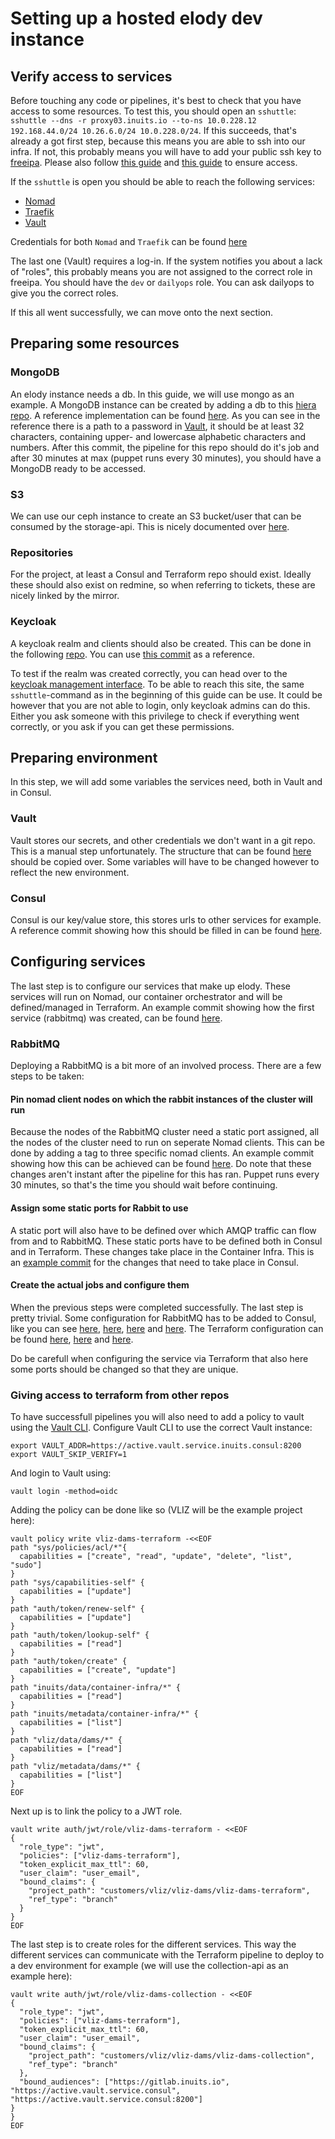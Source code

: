 # Setting up a hosted elody dev instance

## Verify access to services

Before touching any code or pipelines, it's best to check that you have access to some resources.
To test this, you should open an `sshuttle`: `sshuttle --dns -r proxy03.inuits.io --to-ns 10.0.228.12 192.168.44.0/24 10.26.6.0/24 10.0.228.0/24`.
If this succeeds, that's already a got first step, because this means you are able to ssh into our infra.
If not, this probably means you will have to add your public ssh key to [freeipa](https://freeipa01.inuits.eu/ipa/ui/).
Please also follow [this guide](https://docs.inuits.io/procedures/ssh/ssh) and [this guide](https://docs.inuits.io/procedures/ssh/ssh_config/) to ensure access.

If the `sshuttle` is open you should be able to reach the following services:
* [Nomad](http://nomad.local.service.inuits.consul/ui/jobs?namespace=*)
* [Traefik](http://traefik-external.local.service.inuits.consul/dashboard/#/)
* [Vault](http://vault.local.service.inuits.consul/ui)

Credentials for both `Nomad` and `Traefik` can be found [here](http://vault.local.service.inuits.consul/ui/vault/secrets/inuits/show/container-infra/infra-nomad-jobs/ingress-internal/basic-auth)

The last one (Vault) requires a log-in. If the system notifies you about a lack of "roles", this probably means you are not assigned to the correct role in freeipa.
You should have the `dev` or `dailyops` role. You can ask dailyops to give you the correct roles.

If this all went successfully, we can move onto the next section.

## Preparing some resources

### MongoDB

An elody instance needs a db. In this guide, we will use mongo as an example.
A MongoDB instance can be created by adding a db to this [hiera repo](https://redmine.inuits.eu/projects/db-cluster/repository/db-cluster-hiera).
A reference implementation can be found [here](https://redmine.inuits.eu/projects/db-https://redmine.inuits.eu/projects/db-cluster/repository/db-cluster-hiera/revisions/d346020a696c1cb2ec294621a9983526d6b6f76a/diff).
As you can see in the reference there is a path to a password in [Vault](https://vault.mgmtprod.inuits.eu:8200/ui/vault/secrets/inuits/show/dbcluster/puppet/dbprod/profile_mongodb/db_users), it should be at least 32 characters, containing upper- and lowercase alphabetic characters and numbers.
After this commit, the pipeline for this repo should do it's job and after 30 minutes at max (puppet runs every 30 minutes), you should have a MongoDB ready to be accessed.

### S3

We can use our ceph instance to create an S3 bucket/user that can be consumed by the storage-api.
This is nicely documented over [here](https://docs.inuits.io/services/ceph/?h=s3#creating-new-user-and-bucket).

### Repositories

For the project, at least a Consul and Terraform repo should exist.
Ideally these should also exist on redmine, so when referring to tickets, these are nicely linked by the mirror.

### Keycloak

A keycloak realm and clients should also be created.
This can be done in the following [repo](https://gitlab.inuits.io/inuits/keycloak/keycloak-puppet/keycloak-puppet-master).
You can use [this commit](https://gitlab.inuits.io/inuits/keycloak/keycloak-puppet/keycloak-puppet-master/-/commit/ea5e00b8c1b1802f87e7fbdfc72aef433bd4d63e) as a reference.

To test if the realm was created correctly, you can head over to the [keycloak management interface](https://keycloak01.keyprod.inuits.eu/admin/master/console).
To be able to reach this site, the same `sshuttle`-command as in the beginning of this guide can be use.
It could be however that you are not able to login, only keycloak admins can do this.
Either you ask someone with this privilege to check if everything went correctly, or you ask if you can get these permissions.

## Preparing environment

In this step, we will add some variables the services need, both in Vault and in Consul.

### Vault

Vault stores our secrets, and other credentials we don't want in a git repo.
This is a manual step unfortunately. The structure that can be found [here](http://vault.local.service.inuits.consul/ui/vault/secrets/digipolis/list/dams-v2/) should be copied over.
Some variables will have to be changed however to reflect the new environment.

### Consul

Consul is our key/value store, this stores urls to other services for example.
A reference commit showing how this should be filled in can be found [here](https://gitlab.inuits.io/customers/digipolis/dams-v2/digipolis-dams-v2-consul/-/commit/83a5fda53c007cb358436beab4702f9a2ce05cae).

## Configuring services

The last step is to configure our services that make up elody.
These services will run on Nomad, our container orchestrator and will be defined/managed in Terraform.
An example commit showing how the first service (rabbitmq) was created, can be found [here](https://gitlab.inuits.io/customers/digipolis/dams-v2/digipolis-dams-v2-terraform/-/commit/e3f80e55872beb2f6594f117ab5e48a12e45abd2).

### RabbitMQ

Deploying a RabbitMQ is a bit more of an involved process. There are a few steps to be taken:

#### Pin nomad client nodes on which the rabbit instances of the cluster will run

Because the nodes of the RabbitMQ cluster need a static port assigned, all the
nodes of the cluster need to run on seperate Nomad clients. This can be done by
adding a tag to three specific nomad clients. An example commit showing how this
can be achieved can be found [here](https://redmine.inuits.eu/projects/inuits-puppet-infra/repository/inuits-hiera-nomad/revisions/1b8bdcab8ffc015643853dc75682b661247d2200).
Do note that these changes aren't instant after the pipeline for this has ran.
Puppet runs every 30 minutes, so that's the time you should wait before continuing.

#### Assign some static ports for Rabbit to use

A static port will also have to be defined over which AMQP traffic can flow from
and to RabbitMQ. These static ports have to be defined both in Consul and in
Terraform. These changes take place in the Container Infra. This is an
[example commit](https://gitlab.inuits.io/inuits/container-infra/infra-nomad-consul/-/commit/0bb7fc63970c1d2a694e5c8d7f25f1a9c8431667)
for the changes that need to take place in Consul.

#### Create the actual jobs and configure them

When the previous steps were completed successfully. The last step is pretty
trivial. Some configuration for RabbitMQ has to be added to Consul, like you can
see [here](https://gitlab.inuits.io/customers/vliz/vliz-dams/vliz-dams-consul/-/blob/master/common/rabbitmq?ref_type=heads),
[here](https://gitlab.inuits.io/customers/vliz/vliz-dams/vliz-dams-consul/-/blob/master/common/common?ref_type=heads),
[here](https://gitlab.inuits.io/customers/vliz/vliz-dams/vliz-dams-consul/-/blob/master/dev/common?ref_type=heads)
and [here](https://gitlab.inuits.io/customers/vliz/vliz-dams/vliz-dams-consul/-/blob/master/dev/rabbitmq?ref_type=heads).
The Terraform configuration can be found [here](https://gitlab.inuits.io/customers/vliz/vliz-dams/vliz-dams-terraform/-/tree/master/modules/rabbitmq?ref_type=heads),
[here](https://gitlab.inuits.io/customers/vliz/vliz-dams/vliz-dams-terraform/-/blob/master/main.tf?ref_type=heads#L33)
and [here](https://gitlab.inuits.io/customers/vliz/vliz-dams/vliz-dams-terraform/-/blob/master/job.variables.tf?ref_type=heads#L23).

Do be carefull when configuring the service via Terraform that also here some
ports should be changed so that they are unique.

### Giving access to terraform from other repos

To have successfull pipelines you will also need to add a policy to vault using the [Vault CLI](https://developer.hashicorp.com/vault/install).
Configure Vault CLI to use the correct Vault instance:
```
export VAULT_ADDR=https://active.vault.service.inuits.consul:8200
export VAULT_SKIP_VERIFY=1
```

And login to Vault using:
```
vault login -method=oidc
```

Adding the policy can be done like so (VLIZ will be the example project here):

```
vault policy write vliz-dams-terraform -<<EOF
path "sys/policies/acl/*"{
  capabilities = ["create", "read", "update", "delete", "list", "sudo"]
}
path "sys/capabilities-self" {
  capabilities = ["update"]
}
path "auth/token/renew-self" {
  capabilities = ["update"]
}
path "auth/token/lookup-self" {
  capabilities = ["read"]
}
path "auth/token/create" {
  capabilities = ["create", "update"]
}
path "inuits/data/container-infra/*" {
  capabilities = ["read"]
}
path "inuits/metadata/container-infra/*" {
  capabilities = ["list"]
}
path "vliz/data/dams/*" {
  capabilities = ["read"]
}
path "vliz/metadata/dams/*" {
  capabilities = ["list"]
}
EOF
```

Next up is to link the policy to a JWT role.
```
vault write auth/jwt/role/vliz-dams-terraform - <<EOF
{
  "role_type": "jwt",
  "policies": ["vliz-dams-terraform"],
  "token_explicit_max_ttl": 60,
  "user_claim": "user_email",
  "bound_claims": {
    "project_path": "customers/vliz/vliz-dams/vliz-dams-terraform",
    "ref_type": "branch"
  }
}
EOF
```

The last step is to create roles for the different services. This way the
different services can communicate with the Terraform pipeline to deploy to
a dev environment for example (we will use the collection-api as an example here):
```
vault write auth/jwt/role/vliz-dams-collection - <<EOF
{
  "role_type": "jwt",
  "policies": ["vliz-dams-terraform"],
  "token_explicit_max_ttl": 60,
  "user_claim": "user_email",
  "bound_claims": {
    "project_path": "customers/vliz/vliz-dams/vliz-dams-collection",
    "ref_type": "branch"
  },
  "bound_audiences": ["https://gitlab.inuits.io", "https://active.vault.service.consul", "https://active.vault.service.consul:8200"]
}
}
EOF
```
